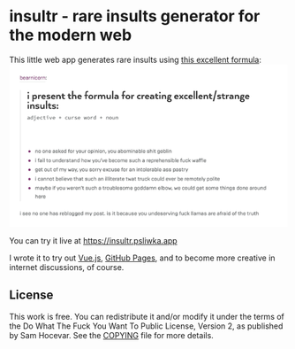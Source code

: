 insultr - rare insults generator for the modern web
===================================================

This little web app generates rare insults using [this excellent formula](http://bearnicorn.tumblr.com/post/181390142300/i-present-the-formula-for-creating):
![rare insult formula](formula.png)

You can try it live at https://insultr.psliwka.app

I wrote it to try out [Vue.js](https://vuejs.org/), [GitHub Pages](https://pages.github.com/), and to become more creative in internet discussions, of course.

License
-------

This work is free. You can redistribute it and/or modify it under the terms of the Do What The Fuck You Want To Public License, Version 2, as published by Sam Hocevar. See the [COPYING](COPYING) file for more details.
